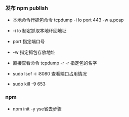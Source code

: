 ### 发布 npm publish

*  本地命令行抓包命令  tcpdump -i lo port 443 -w a.pcap
*  -i lo 制定抓取本地环回地址
* port 指定端口号  
* -w 指定抓包存放地址
* 直接查看命令  tcpdump -r  -r 指定包的名字


* sudo lsof -i :8080 查看端口占用情况
* sudo kill -9 653





### npm
* npm init -y  yse省去步骤